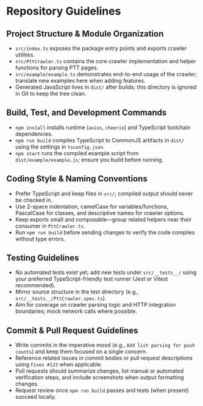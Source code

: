 # Repository Guidelines

## Project Structure & Module Organization
- `src/index.ts` exposes the package entry points and exports crawler utilities.
- `src/PttCrawler.ts` contains the core crawler implementation and helper functions for parsing PTT pages.
- `src/example/example.ts` demonstrates end-to-end usage of the crawler; translate new examples here when adding features.
- Generated JavaScript lives in `dist/` after builds; this directory is ignored in Git to keep the tree clean.

## Build, Test, and Development Commands
- `npm install` installs runtime (`axios`, `cheerio`) and TypeScript toolchain dependencies.
- `npm run build` compiles TypeScript to CommonJS artifacts in `dist/` using the settings in `tsconfig.json`.
- `npm start` runs the compiled example script from `dist/example/example.js`; ensure you build before running.

## Coding Style & Naming Conventions
- Prefer TypeScript and keep files in `src/`; compiled output should never be checked in.
- Use 2-space indentation, camelCase for variables/functions, PascalCase for classes, and descriptive names for crawler options.
- Keep exports small and composable—group related helpers near their consumer in `PttCrawler.ts`.
- Run `npm run build` before sending changes to verify the code compiles without type errors.

## Testing Guidelines
- No automated tests exist yet; add new tests under `src/__tests__/` using your preferred TypeScript-friendly test runner (Jest or Vitest recommended).
- Mirror source structure in the test directory (e.g., `src/__tests__/PttCrawler.spec.ts`).
- Aim for coverage on crawler parsing logic and HTTP integration boundaries; mock network calls where possible.

## Commit & Pull Request Guidelines
- Write commits in the imperative mood (e.g., `Add list parsing for push counts`) and keep them focused on a single concern.
- Reference related issues in commit bodies or pull request descriptions using `Fixes #123` when applicable.
- Pull requests should summarize changes, list manual or automated verification steps, and include screenshots when output formatting changes.
- Request review once `npm run build` passes and tests (when present) succeed locally.

